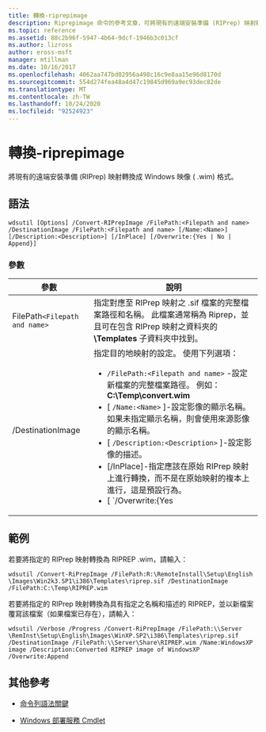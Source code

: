 ```yaml
---
title: 轉換-riprepimage
description: Riprepimage 命令的參考文章，可將現有的遠端安裝準備 (RIPrep) 映射轉換成 Windows 映像 ( .wim) 格式。
ms.topic: reference
ms.assetid: 88c2b96f-5947-4b64-9dcf-1946b3c013cf
ms.author: lizross
author: eross-msft
manager: mtillman
ms.date: 10/16/2017
ms.openlocfilehash: 4062aa747bd02956a498c16c9e8aa15e96d8170d
ms.sourcegitcommit: 554d274fea48a4d47c19845d969a9ec93dec82de
ms.translationtype: MT
ms.contentlocale: zh-TW
ms.lasthandoff: 10/24/2020
ms.locfileid: "92524923"
---
```

# <a name="convert-riprepimage"></a>轉換-riprepimage

將現有的遠端安裝準備 (RIPrep) 映射轉換成 Windows 映像 ( .wim) 格式。

## <a name="syntax"></a>語法

```
wdsutil [Options] /Convert-RIPrepImage /FilePath:<Filepath and name> /DestinationImage /FilePath:<Filepath and name> [/Name:<Name>] [/Description:<Description>] [/InPlace] [/Overwrite:{Yes | No | Append}]
```

### <a name="parameters"></a>參數

| 參數 | 說明 |
|--|--|
| FilePath`<Filepath and name>` | 指定對應至 RIPrep 映射之 .sif 檔案的完整檔案路徑和名稱。 此檔案通常稱為 Riprep，並且可在包含 RIPrep 映射之資料夾的 **\Templates** 子資料夾中找到。 |
| /DestinationImage | 指定目的地映射的設定。  使用下列選項：<ul><li>`/FilePath:<Filepath and name>` -設定新檔案的完整檔案路徑。 例如： **C:\Temp\convert.wim**</li><li>[ `/Name:<Name>` ]-設定影像的顯示名稱。 如果未指定顯示名稱，則會使用來源影像的顯示名稱。</li><li>[ `/Description:<Description>` ]-設定影像的描述。</li><li>[/InPlace]-指定應該在原始 RIPrep 映射上進行轉換，而不是在原始映射的複本上進行，這是預設行為。</li><li>[ `/Overwrite:{Yes | No | Append}` -設定此映射是否應該覆寫或附加任何現有的檔案。</li></ul> |

## <a name="examples"></a>範例

若要將指定的 RIPrep 映射轉換為 RIPREP .wim，請輸入：

```
wdsutil /Convert-RiPrepImage /FilePath:R:\RemoteInstall\Setup\English \Images\Win2k3.SP1\i386\Templates\riprep.sif /DestinationImage /FilePath:C:\Temp\RIPREP.wim
```

若要將指定的 RIPrep 映射轉換為具有指定之名稱和描述的 RIPREP，並以新檔案覆寫該檔案（如果檔案已存在），請輸入：

```
wdsutil /Verbose /Progress /Convert-RiPrepImage /FilePath:\\Server \RemInst\Setup\English\Images\WinXP.SP2\i386\Templates\riprep.sif /DestinationImage /FilePath:\\Server\Share\RIPREP.wim /Name:WindowsXP image /Description:Converted RIPREP image of WindowsXP /Overwrite:Append
```

## <a name="additional-references"></a>其他參考

- [命令列語法關鍵](command-line-syntax-key.md)

- [Windows 部署服務 Cmdlet](/powershell/module/wds)
